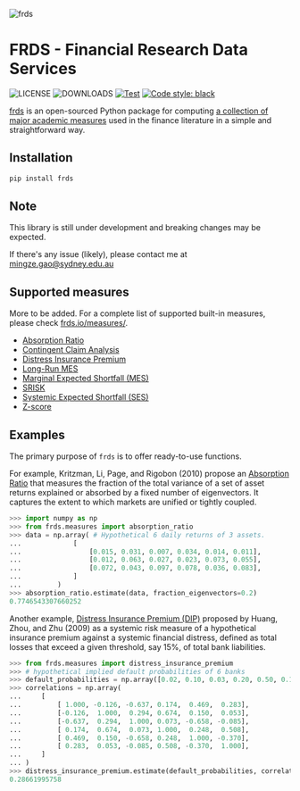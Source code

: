![frds](https://github.com/mgao6767/frds/raw/main/images/frds_logo.png)

# FRDS - Financial Research Data Services

![LICENSE](https://img.shields.io/github/license/mgao6767/frds?color=blue) ![DOWNLOADS](https://img.shields.io/pypi/dm/frds?label=PyPI%20downloads) [![Test](https://github.com/mgao6767/frds/actions/workflows/test.yml/badge.svg)](https://github.com/mgao6767/frds/actions/workflows/test.yml) [![Code style: black](https://img.shields.io/badge/code%20style-black-000000.svg)](https://github.com/psf/black)

[frds](https://github.com/mgao6767/frds/) is an open-sourced Python package for computing [a collection of major academic measures](https://frds.io/measures/) used in the finance literature in a simple and straightforward way.

## Installation

```bash
pip install frds
```

## Note

This library is still under development and breaking changes may be expected.

If there's any issue (likely), please contact me at [mingze.gao@sydney.edu.au](mailto:mingze.gao@sydney.edu.au)

## Supported measures

More to be added. For a complete list of supported built-in measures, please check [frds.io/measures/](https://frds.io/measures/).

* [Absorption Ratio](https://frds.io/measures/absorption_ratio/)
* [Contingent Claim Analysis](https://frds.io/measures/contingent_claim_analysis/)
* [Distress Insurance Premium](https://frds.io/measures/distress_insurance_premium/)
* [Long-Run MES](https://frds.io/measures/long_run_mes/)
* [Marginal Expected Shortfall (MES)](https://frds.io/measures/marginal_expected_shortfall/)
* [SRISK](https://frds.io/measures/srisk/)
* [Systemic Expected Shortfall (SES)](https://frds.io/measures/systemic_expected_shortfall/)
* [Z-score](https://frds.io/measures/z_score)


## Examples

The primary purpose of `frds` is to offer ready-to-use functions.

For example, Kritzman, Li, Page, and Rigobon (2010) propose an [Absorption Ratio](https://frds.io/measures/absorption_ratio/) that measures the fraction of the total variance of a set of asset returns explained or absorbed by a fixed number of eigenvectors. It captures the extent to which markets are unified or tightly coupled.

``` python
>>> import numpy as np
>>> from frds.measures import absorption_ratio
>>> data = np.array( # Hypothetical 6 daily returns of 3 assets.
...             [
...                 [0.015, 0.031, 0.007, 0.034, 0.014, 0.011],
...                 [0.012, 0.063, 0.027, 0.023, 0.073, 0.055],
...                 [0.072, 0.043, 0.097, 0.078, 0.036, 0.083],
...             ]
...         )
>>> absorption_ratio.estimate(data, fraction_eigenvectors=0.2)
0.7746543307660252
```

Another example, [Distress Insurance Premium (DIP)](https://frds.io/measures/distress_insurance_premium/) proposed by Huang, Zhou, and Zhu (2009) as a systemic risk measure of a hypothetical insurance premium against a systemic financial distress, defined as total losses that exceed a given threshold, say 15%, of total bank liabilities.

``` python
>>> from frds.measures import distress_insurance_premium
>>> # hypothetical implied default probabilities of 6 banks
>>> default_probabilities = np.array([0.02, 0.10, 0.03, 0.20, 0.50, 0.15] 
>>> correlations = np.array(
...     [
...         [ 1.000, -0.126, -0.637, 0.174,  0.469,  0.283],
...         [-0.126,  1.000,  0.294, 0.674,  0.150,  0.053],
...         [-0.637,  0.294,  1.000, 0.073, -0.658, -0.085],
...         [ 0.174,  0.674,  0.073, 1.000,  0.248,  0.508],
...         [ 0.469,  0.150, -0.658, 0.248,  1.000, -0.370],
...         [ 0.283,  0.053, -0.085, 0.508, -0.370,  1.000],
...     ]
... )
>>> distress_insurance_premium.estimate(default_probabilities, correlations)       
0.28661995758
```
